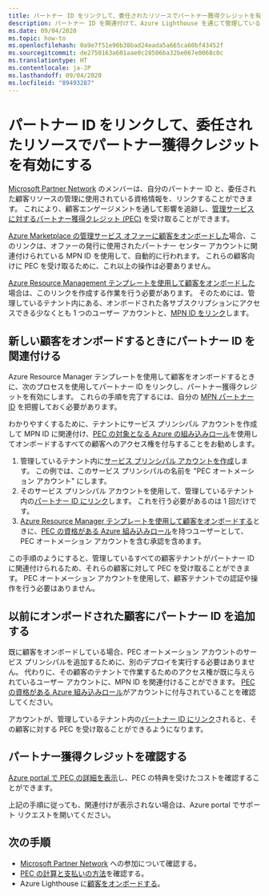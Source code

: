 ```yaml
---
title: パートナー ID をリンクして、委任されたリソースでパートナー獲得クレジットを有効にする
description: パートナー ID を関連付けて、Azure Lighthouse を通じて管理している顧客のリソースでパートナー獲得クレジット (PEC) を受け取る方法について説明します。
ms.date: 09/04/2020
ms.topic: how-to
ms.openlocfilehash: 0a9e7f51e90b38bad24eada5a665ca60bf43452f
ms.sourcegitcommit: de2750163a601aae0c28506ba32be067e0068c0c
ms.translationtype: HT
ms.contentlocale: ja-JP
ms.lasthandoff: 09/04/2020
ms.locfileid: "89493287"
---
```

# <a name="link-your-partner-id-to-enable-partner-earned-credit-on-delegated-resources"></a>パートナー ID をリンクして、委任されたリソースでパートナー獲得クレジットを有効にする

[Microsoft Partner Network](https://partner.microsoft.com/) のメンバーは、自分のパートナー ID と、委任された顧客リソースの管理に使用されている資格情報を、リンクすることができます。 これにより、顧客エンゲージメントを通して影響を追跡し、[管理サービスに対するパートナー獲得クレジット (PEC)](/partner-center/partner-earned-credit) を受け取ることができます。

[Azure Marketplace の管理サービス オファーに顧客をオンボードした](publish-managed-services-offers.md)場合、このリンクは、オファーの発行に使用されたパートナー センター アカウントに関連付けられている MPN ID を使用して、自動的に行われます。 これらの顧客向けに PEC を受け取るために、これ以上の操作は必要ありません。

[Azure Resource Management テンプレートを使用して顧客をオンボードした](onboard-customer.md)場合は、このリンクを作成する作業を行う必要があります。 そのためには、管理しているテナント内にある、オンボードされた各サブスクリプションにアクセスできる少なくとも 1 つのユーザー アカウントと、[MPN ID をリンク](../../cost-management-billing/manage/link-partner-id.md)します。

## <a name="associate-your-partner-id-when-you-onboard-new-customers"></a>新しい顧客をオンボードするときにパートナー ID を関連付ける

Azure Resource Manager テンプレートを使用して顧客をオンボードするときに、次のプロセスを使用してパートナー ID をリンクし、パートナー獲得クレジットを有効にします。 これらの手順を完了するには、自分の [MPN パートナー ID](/partner-center/partner-center-account-setup#locate-your-mpn-id) を把握しておく必要があります。

わかりやすくするために、テナントにサービス プリンシパル アカウントを作成して MPN ID に関連付け、[PEC の対象となる Azure の組み込みロール](https://docs.microsoft.com/partner-center/azure-roles-perms-pec)を使用してオンボードするすべての顧客へのアクセス権を付与することをお勧めします。

1. 管理しているテナント内に[サービス プリンシパル アカウントを作成](../../active-directory/develop/howto-authenticate-service-principal-powershell.md)します。 この例では、このサービス プリンシパルの名前を "PEC オートメーション アカウント" にします。
1. そのサービス プリンシパル アカウントを使用して、管理しているテナント内の[パートナー ID にリンク](../../cost-management-billing/manage/link-partner-id.md#link-to-a-partner-id)します。 これを行う必要があるのは 1 回だけです。
1. [Azure Resource Manager テンプレートを使用して顧客をオンボードする](onboard-customer.md)ときに、[PEC の資格がある Azure 組み込みロール](https://docs.microsoft.com/partner-center/azure-roles-perms-pec)を持つユーザーとして、PEC オートメーション アカウントを含む承認を含めます。

この手順のようにすると、管理しているすべての顧客テナントがパートナー ID に関連付けられるため、それらの顧客に対して PEC を受け取ることができます。 PEC オートメーション アカウントを使用して、顧客テナントでの認証や操作を行う必要はありません。

## <a name="add-your-partner-id-to-previously-onboarded-customers"></a>以前にオンボードされた顧客にパートナー ID を追加する

既に顧客をオンボードしている場合、PEC オートメーション アカウントのサービス プリンシパルを追加するために、別のデプロイを実行する必要はありません。 代わりに、その顧客のテナントで作業するためのアクセス権が既に与えられているユーザー アカウントに、MPN ID を関連付けることができます。 [PEC の資格がある Azure 組み込みロール](https://docs.microsoft.com/partner-center/azure-roles-perms-pec)がアカウントに付与されていることを確認してください。

アカウントが、管理しているテナント内の[パートナー ID にリンク](../../cost-management-billing/manage/link-partner-id.md#link-to-a-partner-id)されると、その顧客に対する PEC を受け取ることができるようになります。

## <a name="confirm-partner-earned-credit"></a>パートナー獲得クレジットを確認する

[Azure portal で PEC の詳細を表示](/partner-center/partner-earned-credit-explanation#azure-cost-management)し、PEC の特典を受けたコストを確認することができます。

上記の手順に従っても、関連付けが表示されない場合は、Azure portal でサポート リクエストを開いてください。

## <a name="next-steps"></a>次の手順

- [Microsoft Partner Network](/partner-center/mpn-overview) への参加について確認する。
- [PEC の計算と支払いの方法](/partner-center/partner-earned-credit-explanation)を確認する。
- Azure Lighthouse に[顧客をオンボードする](onboard-customer.md)。
